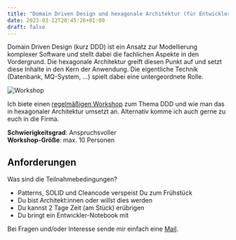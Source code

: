 ```yaml
---
title: "Domain Driven Design und hexagonale Architektur (für Entwickler:innen)"
date: 2023-03-12T20:45:26+01:00
draft: false
---
```


Domain Driven Design (kurz DDD) ist ein Ansatz zur Modellierung komplexer Software und stellt dabei die 
fachlichen Aspekte in den Vordergrund. Die hexagonale Architektur greift diesen Punkt auf und setzt diese 
Inhalte in den Kern der Anwendung. Die eigentliche Technik (Datenbank, MQ-System, ...) spielt dabei eine 
untergeordnete Rolle.

![Workshop](/workshop/ddd_hex_architecture.png)

Ich biete einen [regelmäßigen Workshop](https://it-bildungshaus.de/weiterbildung/seminar-ddd-domain-driven-design) 
zum Thema DDD und wie man das in hexagonaler Architektur umsetzt an. Alternativ komme ich auch gerne zu euch 
in die Firma.

**Schwierigkeitsgrad**: Anspruchsvoller  
**Workshop-Größe**: max. 10 Personen

## Anforderungen
Was sind die Teilnahmebedingungen?
* Patterns, SOLID und Cleancode verspeist Du zum Frühstück
* Du bist Architekt:innen oder willst dies werden
* Du kannst 2 Tage Zeit (am Stück) erübrigen
* Du bringt ein Entwickler-Notebook mit

Bei Fragen und/oder Interesse sende mir einfach eine [Mail](mailto:mail@larmic.de?subject=Workshop:%20DDD%20und%20hex.%20Architektur).
